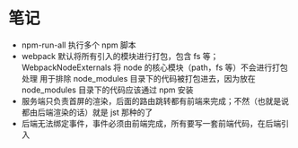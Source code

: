 # 笔记

- npm-run-all 执行多个 npm 脚本
- webpack 默认将所有引入的模块进行打包，包含 fs 等；WebpackNodeExternals 将 node 的核心模块（path，fs 等）不会进行打包处理
  用于排除 node_modules 目录下的代码被打包进去，因为放在 node_modules 目录下的代码应该通过 npm 安装
- 服务端只负责首屏的渲染，后面的路由跳转都有前端来完成；不然（也就是说都由后端渲染的话）就是 jst 那种的了
- 后端无法绑定事件，事件必须由前端完成，所有要写一套前端代码，在后端引入
